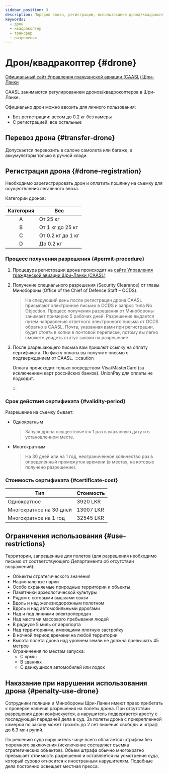 ```yaml
---
sidebar_position: 3
description: Порядок ввоза, регистрации, использования дрона/квадракоптера
keywords:
  - дрон
  - квадракоптер
  - трансфер
  - разрешения
---
```


# Дрон/квадракоптер {#drone}

[Официальный сайт Управления гражданской авиации (CAASL) Шри-Ланки](https://www.caa.lk/en/)

CAASL занимаются регулированием дронов/квадрокоптеров в Шри-Ланке.

Официально дрон можно ввозить для личного пользования:

- Без регистрации: весом до 0.2 кг без камеры
- С регистрацией: все остальные

## Перевоз дрона {#transfer-drone}

Допускается перевозить в салоне самолета или багаже, а аккумуляторы только в ручной клади.

## Регистрация дрона {#drone-registration}

Необходимо зарегистрировать дрон и оплатить пошлину на съемку для осуществления легального ввоза.

Категории дронов:

| Категория | Вес               |
| :-------: | ----------------- |
|     A     | От 25 кг          |
|     B     | От 1 кг до 25 кг  |
|     C     | От 0.2 кг до 1 кг |
|     D     | До 0.2 кг         |

### Процесс получения разрешения {#permit-procedure}

1. Процедура регистрации дрона происходит на [сайте Управления гражданской авиации Шри-Ланки (CAASL)](https://www.caa.lk/en/licenses-certificates-approvals/approvals/drone-approvals)
2. Получение специального разрешения (Security Clearance) от главы Минобороны (Office of the Chief of Defence Staff – OCDS).
   > На следующий день после регистрации дрона CAASL присылают электронное письмо в OCDS и запрос типа No Objection. Процесс получения разрешения от Минобороны занимает примерно 5 рабочих дней. Разрешение выдается путем направления ответного электронного письма от OCDS обратно в CAASL. Почта, указанная вами при регистрации, будет стоять в копии в почтовой переписке, потому вы легко сможете увидеть статус заявки на разрешение.
3. После разрешающего письма вам пришлют ссылку на оплату сертификата. По факту оплаты вы получите письмо с подтверждением от CAASL.
   :::caution

   Оплата происходит только посредством Visa/MasterCard (за исключением карт российских банков). UnionPay для оплаты не подходит.

   :::

### Срок действия сертификата {#validity-period}

Разрешение на съемку бывает:

- Однократным
  > Запуск дрона осуществляется 1 раз в указанную дату и в установленном месте.
- Многократным
  > На 30 дней или на 1 год, неограниченное количество раз в определенный промежуток времени (в местах, на которые получено разрешение).

### Стоимость сертификата {#certificate-cost}

| Тип                     | Стоимость |
| ----------------------- | --------- |
| Однократное             | 3920 LKR  |
| Многократное на 30 дней | 13007 LKR |
| Многократное на 1 год   | 32545 LKR |

## Ограничения использования {#use-restrictions}

Территории, запрещенные для полетов (для разрешения необходимо письмо от соответствующего Департамента об отсутствии возражений):

- Объекты стратегического значения
- Национальные парки
- Особо охраняемые природные территории и объекты
- Памятники археологической культуры
- Рядом с сотовыми вышками связи
- Вдоль и над железнодорожным полотном
- Вдоль и над автомобильными дорогами
- Над и под линиями электропередач
- Над местами массового пребывания людей
- В радиусе 5 миль от аэропорта
- Над территориями, имеющими плотную застройку
- В ночной период времени на любой территории
- Высота полета дрона над уровнем земли не должна превышать 45 метров
- Ограничения по местам запуска:
  - С крыш
  - В зданиях
  - С движущихся автомобилей или лодок

## Наказание при нарушении использования дрона {#penalty-use-drone}

Сотрудники полиции и Минобороны Шри-Ланки имеют право прибегать к проверке наличия разрешения на полеты дрона. При отсутствии разрешения дрон конфискуется, а нарушитель подвергается аресту с последующей передачей дела в суд. За полеты дрона с прикрепленной камерой по закону может грозить до 2 лет лишения свободы и штраф до 6.3 млн рупий.

По решению суда нарушитель чаще всего облагается штрафом без тюремного заключения (исключение составляет съемка стратегических объектов). Объем штрафа обычно многократно превышает стоимость разрешения и оставляется на усмотрение суда, который сурово относится к иностранным нарушителям. Подобные дела постоянно освещает местная пресса.

